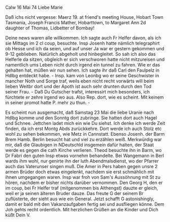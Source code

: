  Calw 16 Mai 74
Liebe Marie

Daß ichs nicht vergesse: Maerz 19. at friend's meeting House, Hobart Town Tasmania, Joseph Francis Mather, Hobarttown, to Margaret Ann 2d daughter of Thomas, Lidbetter of Bombay!

Deine news waren alle willkommen. Ich sagte auch Fr Helfer davon, als ich sie Mittags im 2 cl coup‚ besuchte. Insp Josenh hatte nämlich telegraphirt ob Hesse und ich da seien, und auf unser Ja war er gestern gekommen und 9-12 geblieben. Natürlich abgeholt und hinbegleitet. So sah ich also das Helferle da sitzen, obgleich er sich verschworen hatte nicht mitzureisen und namentlich ums Leben nicht durch irgend ein tunnel zu fahren. Wie er das gehalten hat, müßen wir nun sehen. Ich sagte ihr daß Carl den Faulpelz in Hdlbg entdeckt habe. - Insp. kam von Leonbg wo er seine Geschwister in mancher Noth und Sorge traf, weils eben nicht recht vorwärts will beim lieben Weitbr dort und der Apoth ist auch sehr drunten durch den Tod seiner Frau. - Daß Du Gutscher trafst, interessirt mich besonders, ich fürchtete er zehre irgend wo aus. Also Rep. dort, wie es scheint. Mit keinem in seiner promot hatte P. mehr zu thun. -

Es scheint nun ausgemacht, daß Samstag 23 Mai die liebe Uranie nach Hdlbg komme und den Sonntg dort zubringe. Sie hatten dort auch Hagel und Schnee. Jettchen ladet mich ein wie Du siehst. Ich denke ich werde Zeit finden, da ich erst Montg Abds zurückkehre. Dort werde ich auch Stolz etc wohl zu sehen bekommen, wie Metz in Cannstatt. Ebenso Josenh. der Barm Brem Hamb. Berlin besucht hat und viel zu erzählen weiß. Merkwürdig war mir, daß die Glaubigen in NDeutschld insgemein dafür halten, der Staat werde es gegen die cath Kirche verlieren. Theod besuchte ihn in Barm, wo Dr Fabri den guten Insp etwas vornehm behandelte. Bei Wangemann in Berl wards ihm wohl, nur genirte ihn der luth Abendmalsdienst, wo der Pfarrer auch das Vaterunser singen muß. Die Amer in Pers haben gegen unsre 2 armen Brüder doch etwas eingelenkt, nachdem sie erst schmählich mit ihnen umgegangen waren. Insp war froh von Sam's Aussöhnung mit St zu hören, nachdem er bisher nichts darüber vernommen. Den Georg H, den er im coup‚ bei Fr Helfer traf (mitgenommen bis Althengst) dauzte er gleich, weil er ja seinen älteren Bruder dauze. Das freute G der seinem Br zuflüsterte, der sieht aus wie ein General. Jetzt schafft G astonishingly, damit er bald mit den Vakanzaufgaben fertig sei und ausfliegen könne. Dem Joh gehts recht ordentlich. 
Mit herzlichen Grüßen an die Kinder und Dich
 küßt Dein V.
